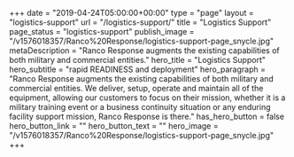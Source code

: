 +++
date = "2019-04-24T05:00:00+00:00"
type = "page"
layout = "logistics-support"
url = "/logistics-support/"
title = "Logistics Support"
page_status = "logistics-support"
publish_image = "/v1576018357/Ranco%20Response/logistics-support-page_snycle.jpg"
metaDescription = "Ranco Response augments the existing capabilities of both military and commercial entities."
hero_title = "Logistics Support"
hero_subtitle = "rapid READINESS and deployment"
hero_paragraph = "Ranco Response augments the existing capabilities of both military and commercial entities. We deliver, setup, operate and maintain all of the equipment, allowing our customers to focus on their mission, whether it is a military training event or a business continuity situation or any enduring facility support mission, Ranco Response is there."
has_hero_button = false
hero_button_link = ""
hero_button_text = ""
hero_image = "/v1576018357/Ranco%20Response/logistics-support-page_snycle.jpg"
+++
